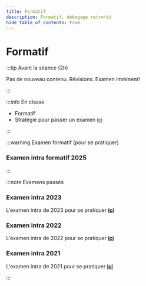 ```yaml
---
title: Formatif
description: Formatif, débogage retrofit
hide_table_of_contents: true
---
```


# Formatif

<Row>

<Column>

:::tip Avant la séance (2h)

Pas de nouveau contenu. Révisions. Examen imminent!

:::

</Column>

<Column>

:::info En classe

- Formatif
- Stratégie pour passer un examen [ici](truc-examen)

:::

</Column>

</Row>

:::warning Examen formatif (pour se pratiquer)

### Examen intra formatif 2025

<!-- **[Partie papier (1/2) 50%](pathname:///file/intra2025/H25-intra-formatif-1-papier.md)**

**[Partie machine (2/2) 50%](pathname:///file/intra2025/H25-intra-formatif-1-pratique.md)** -->

:::

:::note Examens passés

### Examen intra 2023

L'examen intra de 2023 pour se pratiquer **[ici](pathname:///file/intra2023)**

### Examen intra 2022

L'examen intra de 2022 pour se pratiquer **[ici](pathname:///file/intra2022)**

### Examen intra 2021

L'examen intra de 2021 pour se pratiquer **[ici](pathname:///file/intra2021)**

:::
